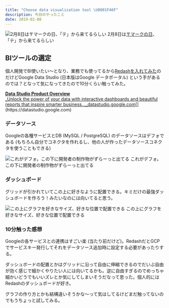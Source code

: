 ```yaml
---
title: "Choose data visualization tool \U0001F46F"
description: 今日のやったこと
date: 2019-02-08
---
```


![2月8日は[〒マークの日](http://www.nnh.to/02/08.html)、「テ」から来てるらしい](https://cdn-images-1.medium.com/max/800/0*rZ_8pdmle6B5jS74.png)
2月8日は[〒マークの日](http://www.nnh.to/02/08.html)、「テ」から来てるらしい

## BIツールの選定

個人開発でBI使いたい〜となり、業務でも使ってるから[Redashを入れてみた](https://medium.com/@dachi/redash-on-heroku-5b45b366c2a9)のだけどGoogle Data Studio (日本版はGoogle データポータル) という手があるのでは？となって気になってきたので10分くらい触ってみた。

[**Data Studio Product Overview**  
\_Unlock the power of your data with interactive dashboards and beautiful reports that inspire smarter business…\_datastudio.google.com](https://datastudio.google.com "https://datastudio.google.com")[](https://datastudio.google.com)

### データソース

Googleの各種サービスとDB (MySQL / PostgreSQL) のデータソースはデフォである (もちろん自分でコネクタを作れるし、他の人が作ったデータソースコネクタを使うこともできる)

![これがデフォ。この下に開発者の制作物がずらーっと出てる](https://cdn-images-1.medium.com/max/800/1*Gk9VSAspJig9iiZ0BhS1mA.png)
これがデフォ。この下に開発者の制作物がずらーっと出てる

### ダッシュボード

グリッドが引かれていてこの上に好きなように配置できる。キミだけの最強ダッシュボードを作ろう！みたいなのには向いてると思う。

![この上にグラフを好きなサイズ、好きな位置で配置できる](https://cdn-images-1.medium.com/max/800/1*6j6PCcK1ZjAM1MifGqeNPw.png)
この上にグラフを好きなサイズ、好きな位置で配置できる

### 10分触った感想

Googleの各サービスとの連携はすごい楽 (当たり前だけど)。RedashだとGCPでサービスキー発行してそれをデータソース追加時に設定する必要があったりする。

ダッシュボードの配置とかはグリッドに沿って自由に伸縮できるのでだいぶ自由が効く感じで細かくやりたい人には向いてるかも。逆に自由すぎるのでめっちゃ細かいどうでもいいズレとか気にしてしまいそうだなって思った。個人的にはRedashのダッシュボードが好き。

グラフの作り方とかも結構違いそうかな〜って気はしてるけどまだ触ってないのでもうちょっと試してみる。
